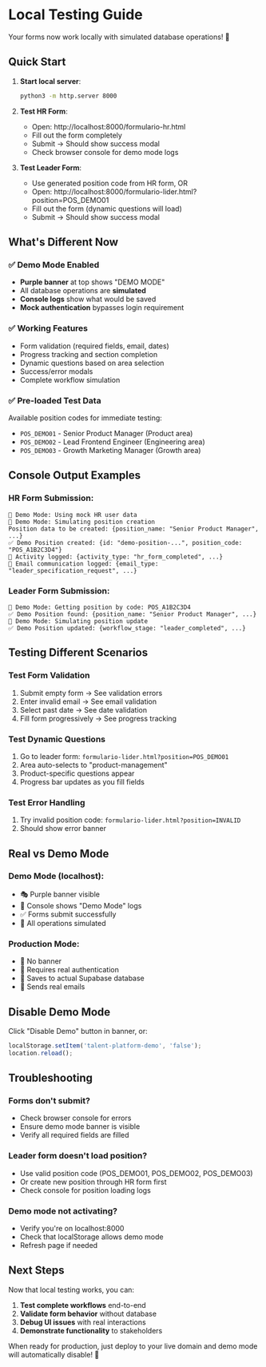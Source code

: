 # Local Testing Guide

Your forms now work locally with simulated database operations! 🎉

## Quick Start

1. **Start local server**:
   ```bash
   python3 -m http.server 8000
   ```

2. **Test HR Form**:
   - Open: http://localhost:8000/formulario-hr.html
   - Fill out the form completely
   - Submit → Should show success modal
   - Check browser console for demo mode logs

3. **Test Leader Form**:
   - Use generated position code from HR form, OR
   - Open: http://localhost:8000/formulario-lider.html?position=POS_DEMO01
   - Fill out the form (dynamic questions will load)
   - Submit → Should show success modal

## What's Different Now

### ✅ Demo Mode Enabled
- **Purple banner** at top shows "DEMO MODE"
- All database operations are **simulated**
- **Console logs** show what would be saved
- **Mock authentication** bypasses login requirement

### ✅ Working Features
- Form validation (required fields, email, dates)
- Progress tracking and section completion
- Dynamic questions based on area selection
- Success/error modals
- Complete workflow simulation

### ✅ Pre-loaded Test Data
Available position codes for immediate testing:
- `POS_DEMO01` - Senior Product Manager (Product area)
- `POS_DEMO02` - Lead Frontend Engineer (Engineering area)
- `POS_DEMO03` - Growth Marketing Manager (Growth area)

## Console Output Examples

### HR Form Submission:
```
🔧 Demo Mode: Using mock HR user data
🔧 Demo Mode: Simulating position creation
Position data to be created: {position_name: "Senior Product Manager", ...}
✅ Demo Position created: {id: "demo-position-...", position_code: "POS_A1B2C3D4"}
📝 Activity logged: {activity_type: "hr_form_completed", ...}
📧 Email communication logged: {email_type: "leader_specification_request", ...}
```

### Leader Form Submission:
```
🔧 Demo Mode: Getting position by code: POS_A1B2C3D4
✅ Demo Position found: {position_name: "Senior Product Manager", ...}
🔧 Demo Mode: Simulating position update
✅ Demo Position updated: {workflow_stage: "leader_completed", ...}
```

## Testing Different Scenarios

### Test Form Validation
1. Submit empty form → See validation errors
2. Enter invalid email → See email validation
3. Select past date → See date validation
4. Fill form progressively → See progress tracking

### Test Dynamic Questions
1. Go to leader form: `formulario-lider.html?position=POS_DEMO01`
2. Area auto-selects to "product-management"
3. Product-specific questions appear
4. Progress bar updates as you fill fields

### Test Error Handling
1. Try invalid position code: `formulario-lider.html?position=INVALID`
2. Should show error banner

## Real vs Demo Mode

### Demo Mode (localhost):
- 🎭 Purple banner visible
- 🔧 Console shows "Demo Mode" logs
- ✅ Forms submit successfully
- 📝 All operations simulated

### Production Mode:
- 🚫 No banner
- 🔐 Requires real authentication
- 💾 Saves to actual Supabase database
- 📧 Sends real emails

## Disable Demo Mode

Click "Disable Demo" button in banner, or:
```javascript
localStorage.setItem('talent-platform-demo', 'false');
location.reload();
```

## Troubleshooting

### Forms don't submit?
- Check browser console for errors
- Ensure demo mode banner is visible
- Verify all required fields are filled

### Leader form doesn't load position?
- Use valid position code (POS_DEMO01, POS_DEMO02, POS_DEMO03)
- Or create new position through HR form first
- Check console for position loading logs

### Demo mode not activating?
- Verify you're on localhost:8000
- Check that localStorage allows demo mode
- Refresh page if needed

## Next Steps

Now that local testing works, you can:
1. **Test complete workflows** end-to-end
2. **Validate form behavior** without database
3. **Debug UI issues** with real interactions
4. **Demonstrate functionality** to stakeholders

When ready for production, just deploy to your live domain and demo mode will automatically disable! 🚀